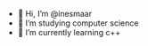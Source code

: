- 👋 Hi, I’m @inesmaar
- 👀 I’m studying computer science
- 🌱 I’m currently learning c++

<!---
inesmaar/inesmaar is a ✨ special ✨ repository because its `README.md` (this file) appears on your GitHub profile.
You can click the Preview link to take a look at your changes.
--->

